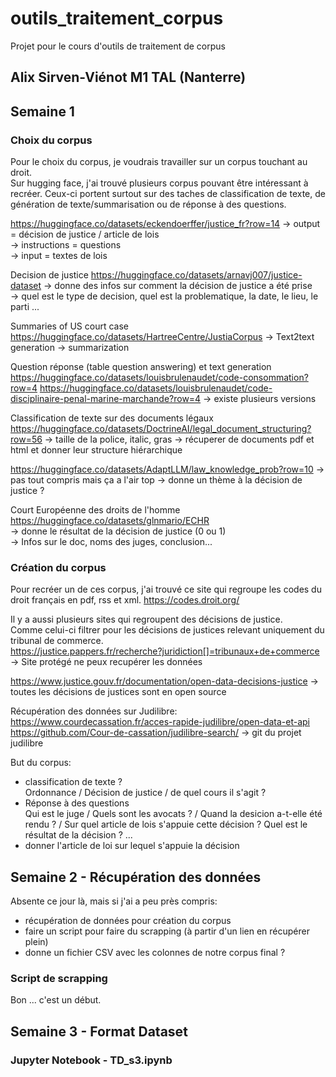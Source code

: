 # outils_traitement_corpus
Projet pour le cours d'outils de traitement de corpus 
## Alix Sirven-Viénot M1 TAL (Nanterre) 


## Semaine 1 
### Choix du corpus 
Pour le choix du corpus, je voudrais travailler sur un corpus touchant au droit.  
Sur hugging face, j'ai trouvé plusieurs corpus pouvant être intéressant à recréer. 
Ceux-ci portent surtout sur des taches de classification de texte, de génération de texte/summarisation ou de réponse à des questions.  

https://huggingface.co/datasets/eckendoerffer/justice_fr?row=14
-> output = décision de justice / article de lois  
-> instructions = questions  
-> input = textes de lois   

Decision de justice 
https://huggingface.co/datasets/arnavj007/justice-dataset
-> donne des infos sur comment la décision de justice a été prise  
-> quel est le type de decision, quel est la problematique, la date, le lieu, le parti ...   

Summaries of US court case 
https://huggingface.co/datasets/HartreeCentre/JustiaCorpus
-> Text2text generation 
-> summarization  

Question réponse (table question answering) et text generation 
https://huggingface.co/datasets/louisbrulenaudet/code-consommation?row=4
https://huggingface.co/datasets/louisbrulenaudet/code-disciplinaire-penal-marine-marchande?row=4
-> existe plusieurs versions  

Classification de texte sur des documents légaux 
https://huggingface.co/datasets/DoctrineAI/legal_document_structuring?row=56 
-> taille de la police, italic, gras
-> récuperer de documents pdf et html et donner leur structure hiérarchique    

https://huggingface.co/datasets/AdaptLLM/law_knowledge_prob?row=10
-> pas tout compris mais ça a l'air top 
-> donne un thème à la décision de justice ?  

Court Européenne des droits de l'homme  
https://huggingface.co/datasets/glnmario/ECHR  
-> donne le résultat de la décision de justice (0 ou 1)  
-> Infos sur le doc, noms des juges, conclusion...  


### Création du corpus 
Pour recréer un de ces corpus, j'ai trouvé ce site qui regroupe les codes du droit français en pdf, rss et xml.
https://codes.droit.org/  

Il y a aussi plusieurs sites qui regroupent des décisions de justice.   
Comme celui-ci filtrer pour les décisions de justices relevant uniquement du tribunal de commerce.    
https://justice.pappers.fr/recherche?juridiction[]=tribunaux+de+commerce -> Site protégé ne peux recupérer les données   

https://www.justice.gouv.fr/documentation/open-data-decisions-justice -> toutes les décisions de justices sont en open source 

Récupération des données sur Judilibre:  
https://www.courdecassation.fr/acces-rapide-judilibre/open-data-et-api  
https://github.com/Cour-de-cassation/judilibre-search/ -> git du projet judilibre  


But du corpus:  
- classification de texte ?   
Ordonnance / Décision de justice / de quel cours il s'agit ?  
- Réponse à des questions  
Qui est le juge / Quels sont les avocats ? / Quand la desicion a-t-elle été rendu ? / Sur quel article de lois s'appuie cette décision ? Quel est le résultat de la décision ? ...   
- donner l'article de loi sur lequel s'appuie la décision  


## Semaine 2 - Récupération des données 
Absente ce jour là, mais si j'ai a peu près compris:  
- récupération de données pour création du corpus  
- faire un script pour faire du scrapping (à partir d'un lien en récupérer plein)  
- donne un fichier CSV avec les colonnes de notre corpus final ?   

### Script de scrapping 
Bon ... c'est un début.


## Semaine 3 - Format Dataset
### Jupyter Notebook - TD_s3.ipynb


